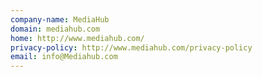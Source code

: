 ```yaml
---
company-name: MediaHub
domain: mediahub.com
home: http://www.mediahub.com/
privacy-policy: http://www.mediahub.com/privacy-policy
email: info@Mediahub.com
---
```




